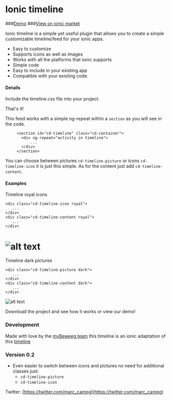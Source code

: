 # Ionic timeline

###[Demo](http://codepen.io/comapedrosa/pen/gPLaxJ)
###[View on ionic market](http://market.ionic.io/plugins/ionic-timeline)

Ionic timeline is a simple yet useful plugin that allows you to create a simple customizable timeline/feed for your ionic apps.

 - Easy to customize
 - Supports icons as well as images
 - Works with all the platforms that ionic supports
 - Simple code
 - Easy to include in your existing app
 - Compatible with your existing code.
#### Details
Include the timeline.css file into your project.

That's it!

This feed works with a simple ng-repeat within a `section` as you will see in the code.
```
     <section id="cd-timeline" class="cd-container">
       <div ng-repeat="activity in timeline">
           ...
       </div>
     </section>
```
You can choose between pictures `cd-timeline-picture` or icons `cd-timeline-icon`  it is just this simple. As for the content just add `cd-timeline-content`.

#### Examples
Timeline royal icons
```
<div class="cd-timeline-icon royal">
   ...
</div>
<div class="cd-timeline-content royal">
   ...
</div>
```
![alt text](http://s28.postimg.org/vf0ewjslp/Screen_Shot_2015_12_28_at_19_41_31.png "Logo Title Text 1")
======
Timeline dark pictures
```
<div class="cd-timeline-picture dark">
   ...
</div>
<div class="cd-timeline-content dark">
   ...
</div>
```
![alt text](http://s7.postimg.org/3k73yuy63/Screen_Shot_2015_12_28_at_19_41_49.png
"Logo Title Text 1")

Download the project and see how it works or view our demo!

### Development
Made with love by the [myBeweeg team](https://www.mybeweeg.com) this timeline is an ionic adaptation of this [timeline](https://codyhouse.co/gem/vertical-timeline/)

### Version 0.2

 - Even easier to switch between icons and pictures no need for additional classes just: 
    - `cd-timeline-picture`
    - `cd-timeline-icon` 
    
Twitter:  [https://twitter.com/marc_campg](https://twitter.com/marc_campg)


